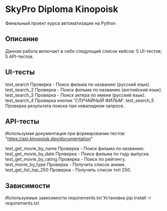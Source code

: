 # SkyPro Diploma Kinopoisk
Финальный проект курса автоматизации на Python

## Описание
Данная работа включает в себя следующий список кейсов:
5 UI-тестов;
5 API-тестов.

## UI-тесты
test_search Проверка - Поиск фильма по названию (русский язык).
test_search_2 Проверка - Поиск фильма по названию (английский язык).
test_search_3 Проверка - Поиск актера по имени (русский язык).
test_search_4 Проверка кнопки 'СЛУЧАЙНЫЙ ФИЛЬМ'.
test_search_5 Проверка результата поиска при невалидном запросе.

## API-тесты
Использумая документация при формировании тестов: "https://api.kinopoisk.dev/documentation"

test_get_movie_by_name Проверка - Поиск фильма по названию.
test_get_movie_by_date Проверка - Поиск фильма по году выпуска.
test_get_movie_by_rating Проверка - Поиск по рейтингу.
test_movie_by_type Проверка - Получить список аниме.
test_get_list_top_250 Проверка - Получить список топ 250.

## Зависимости
Используемые зависимости requirements.txt
Установка pip install -r requirements.txt
